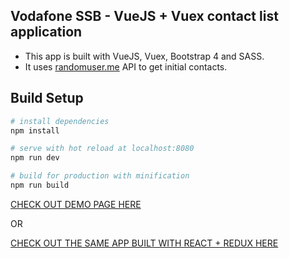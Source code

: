## Vodafone SSB - VueJS + Vuex contact list application
* This app is built with VueJS, Vuex, Bootstrap 4 and SASS.
* It uses [randomuser.me](https://randomuser.me/) API to get initial contacts.

## Build Setup

``` bash
# install dependencies
npm install

# serve with hot reload at localhost:8080
npm run dev

# build for production with minification
npm run build
```

[CHECK OUT DEMO PAGE HERE](https://vodafone-homework-vuejs.firebaseapp.com/)

OR

[CHECK OUT THE SAME APP BUILT WITH REACT + REDUX HERE](https://vodafone-homework-vuejs.firebaseapp.com/)